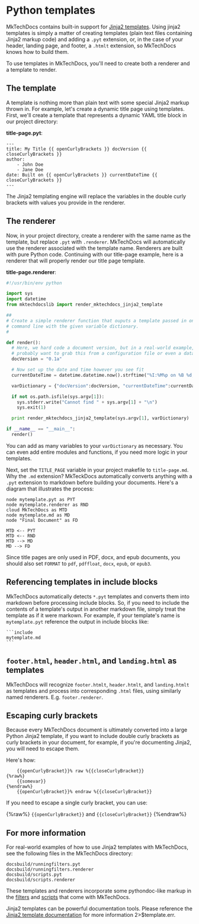 # Python templates

MkTechDocs contains built-in support for [Jinja2 templates](http://jinja.pocoo.org). Using jinja2 templates is simply a matter of creating templates (plain text files containing Jinja2 markup code) and adding a `.pyt` extension, or, in the case of your header, landing page, and footer, a `.htmlt` extension, so MkTechDocs knows how to build them.

To use templates in MkTechDocs, you'll need to create both a renderer and a template to render.

## The template

A template is nothing more than plain text with some special Jinja2 markup thrown in. For example, let's create a dynamic title page using templates. First, we'll create a template that represents a dynamic YAML title block in our project directory:

**title-page.pyt**:

```
---
title: My Title {{ openCurlyBrackets }} docVersion {{ closeCurlyBrackets }}
author:
	- John Doe
	- Jane Doe
date: Built on {{ openCurlyBrackets }} currentDateTime {{ closeCurlyBrackets }}
---
```

The Jinja2 templating engine will replace the variables in the double curly brackets with values you provide in the renderer.

## The renderer

Now, in your project directory, create a renderer with the same name as the template, but replace `.pyt` with `.renderer`. MkTechDocs will automatically use the renderer associated with the template name. Renderers are built with pure Python code. Continuing with our title-page example, here is a renderer that will properly render our title page template.

**title-page.renderer**:

```python
#!/usr/bin/env python

import sys
import datetime
from mktechdocslib import render_mktechdocs_jinja2_template

##
# Create a simple renderer function that ouputs a template passed in on the
# command line with the given variable dictionary.
#

def render():
  # Here, we hard code a document version, but in a real-world example, we'd
  # probably want to grab this from a configuration file or even a database.
  docVersion = "0.1a"

  # Now set up the date and time however you see fit
  currentDateTime = datetime.datetime.now().strftime("%I:%M%p on %B %d, %Y")

  varDictionary = {"docVersion":docVersion, "currentDateTime":currentDateTime}

  if not os.path.isfile(sys.argv[1]):
    sys.stderr.write("Cannot find " + sys.argv[1] + "\n")
    sys.exit(1)

  print render_mktechdocs_jinja2_template(sys.argv[1], varDictionary)

if __name__ == "__main__":
  render()
```

You can add as many variables to your `varDictionary` as necessary. You can even add entire modules and functions, if you need more logic in your templates.

Next, set the `TITLE_PAGE` variable in your project makefile to `title-page.md`. Why the `.md` extension? MkTeckDocs automatically converts anything with a `.pyt` extension to markdown before building your documents. Here's a diagram that illustrates the process:

```{.plantuml title="Template Rendering"}
node mytemplate.pyt as PYT
node mytemplate.renderer as RND
cloud MkTechDocs as MTD
node mytemplate.md as MD
node "Final Document" as FD

MTD <-- PYT
MTD <-- RND
MTD --> MD
MD --> FD
```

Since title pages are only used in PDF, docx, and epub documents, you should also set `FORMAT` to `pdf`, `pdffloat`, `docx`, `epub`, or `epub3`.

## Referencing templates in include blocks

MkTechDocs automatically detects `*.pyt` templates and converts them into markdown before processing include blocks. So, if you need to include the contents of a template's output in another markdown file, simply treat the template as if it were markown. For example, if your template's name is `mytemplate.pyt` reference the output in include blocks like:

    ```include
    mytemplate.md
    ```

## `footer.html`, `header.html`, and `landing.html` as templates

MkTechDocs will recognize `footer.htmlt`, `header.htmlt`, and `landing.htmlt` as templates and process into corresponding `.html` files, using similarly named renderers. E.g. `footer.renderer`.

## Escaping curly brackets

Because every MkTechDocs document is ultimately converted into a large Python Jinja2 template, if you want to include double curly brackets as curly brackets in your document, for example, if you're documenting Jinja2, you will need to escape them.

Here's how:

		{{openCurlyBracket}}% raw %{{closeCurlyBracket}}
   	{%raw%} 
		{{somevar}}
   	{%endraw%} 
		{{openCurlyBracket}}% endraw %{{closeCurlyBracket}}

If you need to escape a single curly bracket, you can use:

{%raw%}
`{{openCurlyBracket}}` and `{{closeCurlyBracket}}`
{%endraw%}

## For more information

For real-world examples of how to use Jinja2 templates with MkTechDocs, see the following files in the MkTechDocs directory:

```
docsbuild/runningfilters.pyt
docsbuild/runningfilters.renderer
docsbuild/scripts.pyt
docsbuild/scripts.renderer
```

These templates and renderers incorporate some pythondoc-like markup in the [filters](#running-filters) and [scripts](#scripts) that come with MkTechDocs.

Jinja2 templates can be powerful documentation tools. Please reference the [Jinja2 template documentation](http://jinja.pocoo.org/docs/2.9/templates/) for more information 2>$template.err.
